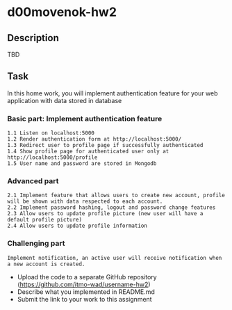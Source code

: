 # d00movenok-hw2

## Description

TBD

## Task

In this home work, you will implement authentication feature for your web application with data stored in database

### Basic part: Implement authentication feature

    1.1 Listen on localhost:5000
    1.2 Render authentication form at http://localhost:5000/
    1.3 Redirect user to profile page if successfully authenticated
    1.4 Show profile page for authenticated user only at http://localhost:5000/profile
    1.5 User name and password are stored in Mongodb

### Advanced part

    2.1 Implement feature that allows users to create new account, profile will be shown with data respected to each account.
    2.2 Implement password hashing, logout and password change features
    2.3 Allow users to update profile picture (new user will have a default profile picture)
    2.4 Allow users to update profile information

### Challenging part

    Implement notification, an active user will receive notification when a new account is created.

* Upload the code to a separate GitHub repository (https://github.com/itmo-wad/username-hw2)
* Describe what you implemented in README.md
* Submit the link to your work to this assignment
